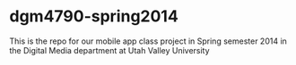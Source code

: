 dgm4790-spring2014
==================

This is the repo for our mobile app class project in Spring semester 2014 in the Digital Media department at Utah Valley University
